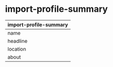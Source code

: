 # import-profile-summary

| import-profile-summary |
| :---- |
| name | John Doe |
| headline | Software Engineer at Tech Company |
| location | San Francisco Bay Area |
| about | Passionate software engineer with 5+ years of experience in full-stack development. |

